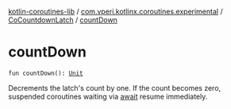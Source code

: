 [kotlin-coroutines-lib](../../index.md) / [com.vperi.kotlinx.coroutines.experimental](../index.md) / [CoCountdownLatch](index.md) / [countDown](./count-down.md)

# countDown

`fun countDown(): `[`Unit`](https://kotlinlang.org/api/latest/jvm/stdlib/kotlin/-unit/index.html)

Decrements the latch's count by one. If the count becomes zero,
suspended coroutines waiting via [await](await.md) resume immediately.

